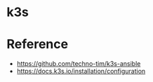 # k3s

# Reference

* https://github.com/techno-tim/k3s-ansible
* https://docs.k3s.io/installation/configuration
